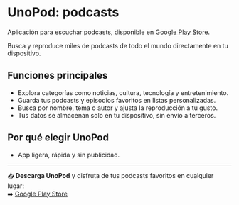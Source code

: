 # UnoPod: podcasts

Aplicación para escuchar podcasts, disponible en [Google Play Store](https://play.google.com/store/apps/details?id=com.andreitrunkin.unopod).

Busca y reproduce miles de podcasts de todo el mundo directamente en tu dispositivo.

## Funciones principales
- Explora categorías como noticias, cultura, tecnología y entretenimiento.  
- Guarda tus podcasts y episodios favoritos en listas personalizadas.  
- Busca por nombre, tema o autor y ajusta la reproducción a tu gusto.  
- Tus datos se almacenan solo en tu dispositivo, sin envío a terceros.  

## Por qué elegir UnoPod
- App ligera, rápida y sin publicidad.  

---

📥 **Descarga UnoPod** y disfruta de tus podcasts favoritos en cualquier lugar:  
➡️ [Google Play Store](https://play.google.com/store/apps/details?id=com.andreitrunkin.unopod)
